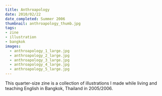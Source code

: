 ```yaml
---
title: Anthroapology
date: 2010/02/22
date_completed: Summer 2006
thumbnail: anthroapology_thumb.jpg
tags:
- zine
- illustration
- bangkok
images:
  - anthroapology_1_large.jpg
  - anthroapology_2_large.jpg
  - anthroapology_3_large.jpg
  - anthroapology_4_large.jpg
  - anthroapology_5_large.jpg
---
```


This quarter-size zine is a collection of illustrations I made while living and teaching English in Bangkok, Thailand in 2005/2006.
